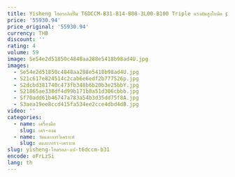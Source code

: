 ```yaml
---
title: Yisheng ไฮดรอลิกปั๊ม T6DCCM-B31-B14-B08-3L00-B100 Triple แรงดันสูงใบมีด pumpz
price: '55930.94'
price_original: '55930.94'
currency: THB
discount: ''
rating: 4
volume: 59
image: Se54e2d51850c4848aa288e5418b98ad4U.jpg
images:
  - Se54e2d51850c4848aa288e5418b98ad4U.jpg
  - S21c617e824514c2cab6e6edf2b777526p.jpg
  - S2dcbd381740c473fb348b6b20b3e25bbY.jpg
  - S21865ae338df4d99b171b8a51d306cbbb.jpg
  - Sf70add61b46747a783a54b3d35dd75f8A.jpg
  - S3aea19ee8ccd415fa534ee2cce4dbd4dB.jpg
video: ''
categories:
  - name: เครื่องมือ
    slug: เคร-องม
  - name: วัดและการวิเคราะห์
    slug: ดและการว-เคราะห
slug: yisheng-ไฮดรอล-กป-t6dccm-b31
encode: oFrLzSi
lang: th
---
```

  